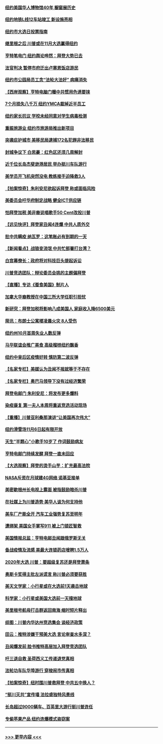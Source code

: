 #### [纽约美国华人博物馆40年 橱窗展历史](../pages/nsc412/n12487978.md?t=10201602) 
#### [纽约地铁L线12车站竣工 新设施亮相](../pages/nsc412/n12488044.md?t=10201602) 
#### [纽约市大选日投票指南](../pages/nsc412/n12488116.md?t=10201602) 
#### [继里根之后 川普或在11月大选赢得纽约](../pages/nsc412/n12488123.md?t=10201602) 
#### [亨特笔电门 纽约舆论哗然：拜登大势已去](../pages/nsc412/n12488048.md?t=10201602) 
#### [法官判决 暂停市府迁出卢塞恩饭店游民](../pages/nsc412/n12487985.md?t=10201602) 
#### [纽约市公园局员工念“法轮大法好”  病痛消失](../pages/nsc412/n12488108.md?t=10201602) 
#### [【西岸观察】亨特电脑门曝中共惯用色诱要挟](../pages/nsc412/n12487958.md?t=10201602) 
#### [7个月损失八千万 纽约YMCA裁掉近半员工](../pages/nsc412/n12488040.md?t=10201602) 
#### [纽约家长抗议 学校未经同意对学生病毒检测](../pages/nsc412/n12488042.md?t=10201602) 
#### [重振旅游业 纽约市旅游局推出新项目](../pages/nsc412/n12488051.md?t=10201602) 
#### [突袭庇护城市 美移民局逮捕172名犯罪非法移民](../pages/nsc412/n12488055.md?t=10201602) 
#### [封城争议下 白思豪：红色区还须几周解封](../pages/nsc412/n12488114.md?t=10201602) 
#### [近千位长岛杰斐逊港居民 举办挺川车队游行](../pages/nsc412/n12488126.md?t=10201602) 
#### [美学员开飞机突然没电 教练接手迫降救3人](../pages/nsc412/n12488092.md?t=10201602) 
#### [【拍案惊奇】朱利安尼欲起诉拜登 称或面临风险](../pages/nsc412/n12487956.md?t=10201602) 
#### [美委员会吁华府制定战略 健全ICT供应链](../pages/nsc412/n12487975.md?t=10201602) 
#### [怕拜登加税 美非裔说唱歌手50 Cent改投川普](../pages/nsc412/n12487679.md?t=10201602) 
#### [【远见快评】拜登家丑闻4连爆 中共人质外交](../pages/nsc412/n12487770.md?t=10201602) 
#### [批中共瞒疫 纳瓦罗：这笔账必有到期的一天](../pages/nsc412/n12487792.md?t=10201602) 
#### [【新闻看点】战狼变流氓 中共忙部署打台湾？](../pages/nsc412/n12487480.md?t=10201602) 
#### [白宫幕僚长：政府将对科技巨头提起诉讼](../pages/nsc412/n12487409.md?t=10201602) 
#### [川普竞选团队：辩论委员会挑的主题偏拜登](../pages/nsc412/n12487667.md?t=10201602) 
#### [【直播】专访《蚕食美国》制片人](../pages/nsc412/n12487448.md?t=10201602) 
#### [加拿大华裔教授在中国三所大学任职引担忧](../pages/nsc412/n12485249.md?t=10201602) 
#### [新研究：拜登加税将影响八成美国人 家庭收入降6500美元](../pages/nsc412/n12487569.md?t=10201602) 
#### [简讯：布朗士公寓楼凌晨火灾 8人受伤](../pages/nsc412/n12487461.md?t=10201602) 
#### [纽约州10月首周失业人数反弹](../pages/nsc412/n12487463.md?t=10201602) 
#### [马华联谊会推广美食 高级榴梿纽约飘香](../pages/nsc412/n12487465.md?t=10201602) 
#### [纽约中皇后区疫情好转 慎防第二波反弹](../pages/nsc412/n12487467.md?t=10201602) 
#### [【名家专栏】美媒认为丑闻不报就等于不存在](../pages/nsc412/n12483648.md?t=10201602) 
#### [【名家专栏】奥巴马领导下没有过经济繁荣](../pages/nsc412/n12486727.md?t=10201602) 
#### [拜登电邮门  朱利安尼：将发布更多爆料](../pages/nsc412/n12487273.md?t=10201602) 
#### [染疫康复 第一夫人本周将重返竞选活动现场](../pages/nsc412/n12487311.md?t=10201602) 
#### [【重播】川普亚利桑那演讲“让美国再次伟大”](../pages/nsc412/n12486752.md?t=10201602) 
#### [纽约滑雪场11月6日起有限开放](../pages/nsc412/n12485617.md?t=10201602) 
#### [天生“半颗心”小歌手10岁了 作词鼓励病友](../pages/nsc412/n12486715.md?t=10201602) 
#### [亨特电邮门持续发酵 拜登一直未回应](../pages/nsc412/n12487305.md?t=10201602) 
#### [【大选观察】拜登的烫手山芋：扩充最高法院](../pages/nsc412/n12487211.md?t=10201602) 
#### [NASA斥资在月球建4G网络 诺基亚接单](../pages/nsc412/n12487085.md?t=10201602) 
#### [美密歇根州长电视上露面 被指鼓励暗杀川普](../pages/nsc412/n12487124.md?t=10201602) 
#### [在社媒上为川普造势 美华人谈为何支持他](../pages/nsc412/n12487104.md?t=10201602) 
#### [美车厂产能全开 汽车工业强势复苏至明年](../pages/nsc412/n12486931.md?t=10201602) 
#### [遭绑架 美国女手掌写911 被上门锁匠智救](../pages/nsc412/n12486699.md?t=10201602) 
#### [美国情报总监：亨特电邮丑闻跟俄罗斯无关](../pages/nsc412/n12486978.md?t=10201602) 
#### [备战疫情及流感 美最大连锁药店增聘1.5万人](../pages/nsc412/n12486773.md?t=10201602) 
#### [2020年大选 川普：要超级复苏还是拜登萧条](../pages/nsc412/n12486578.md?t=10201602) 
#### [奥斯卡奖得主批左派谎言 称川普必须要获胜](../pages/nsc412/n12486782.md?t=10201602) 
#### [美天文学家：小行星或在大选前1天袭击地球](../pages/nsc412/n12486333.md?t=10201602) 
#### [科学家：小行星或美国大选前一天撞地球](../pages/nsc412/n12486328.md?t=10201602) 
#### [美里根号航母打击群返回南海 缩时短片释出](../pages/nsc412/n12486194.md?t=10201602) 
#### [组图：川普内华达州竞选集会 谈经济政策](../pages/nsc412/n12486071.md?t=10201602) 
#### [田云：推特涉嫌干预美大选 言论审查水多深？](../pages/nsc412/n12486089.md?t=10201602) 
#### [丑闻爆发前 脸书推特高层加入拜登竞选团队](../pages/nsc412/n12486027.md?t=10201602) 
#### [吁三退自救 圣荷西义工传递退党真相](../pages/nsc412/n12485661.md?t=10201602) 
#### [法轮功车队华埠游行 穿梭闹市传真相](../pages/nsc412/n12485726.md?t=10201602) 
#### [【拍案惊奇】纽时围川普救拜登 中共五中换人？](../pages/nsc412/n12485538.md?t=10201602) 
#### [“挺川灭共”宣传墙  法拉盛独特风景线](../pages/nsc412/n12485676.md?t=10201602) 
#### [长岛超过9000辆车、百英里大游行挺川普连任](../pages/nsc412/n12485723.md?t=10201602) 
#### [专偷苹果产品  纽约连爆模式盗窃案](../pages/nsc412/n12485604.md?t=10201602) 

----
#### [ >>> 更早内容 <<< ](../indexes/nsc412-earlier.md)
